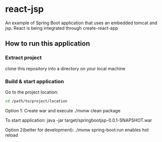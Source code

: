 # react-jsp
An example of Spring Boot application that uses an embedded tomcat and jsp.  React is being integrated through create-react-app

## How to run this application

### Extract project

clone this repository into a directory on your local machine

### Build & start application

Go to the project location:

```bash
cd /path/to/project/location
```

Option 1:
Create war and execute
./mvnw clean package

To start application:
java -jar target/springbootjsp-0.0.1-SNAPSHOT.war

Option 2(better for development):
./mvnw spring-boot:run
    enables hot reload